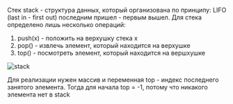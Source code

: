 Стек stack - структура данных, который организована по принципу: LIFO (last in - first out) последним пришел - первым вышел.
Для стека определено лишь несколько операций:
1. push(x) - положить на верхушку стека x
2. pop() - извлечь элемент, который находится на верхушке
3. top() - посмотреть элемент, который находится на вершхушке

![stack](https://user-images.githubusercontent.com/75784716/112645138-3b1d3180-8e57-11eb-8ef7-043f85a4dc0e.jpg)

Для реализации нужен массив и переменная top - индекс последнего занятого элемента. Тогда для начала top = -1, потому что никакого элемента нет в stack

